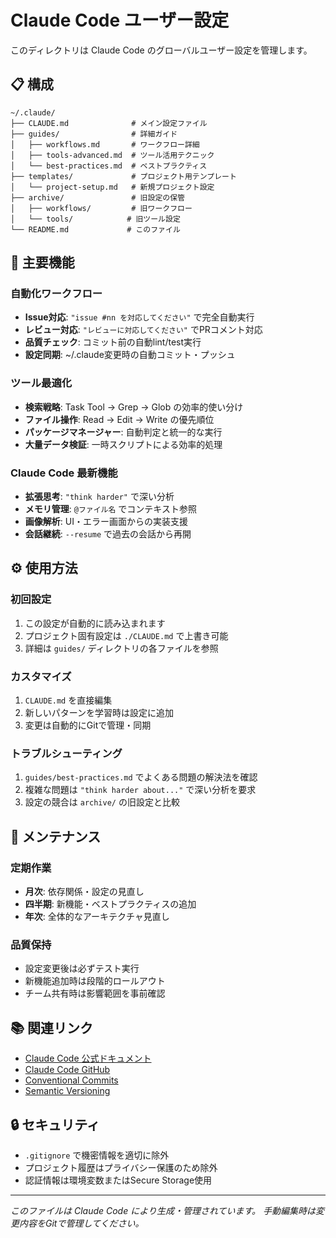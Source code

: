 # Claude Code ユーザー設定

このディレクトリは Claude Code のグローバルユーザー設定を管理します。

## 📋 構成

```
~/.claude/
├── CLAUDE.md              # メイン設定ファイル
├── guides/                # 詳細ガイド
│   ├── workflows.md       # ワークフロー詳細
│   ├── tools-advanced.md  # ツール活用テクニック
│   └── best-practices.md  # ベストプラクティス
├── templates/             # プロジェクト用テンプレート
│   └── project-setup.md   # 新規プロジェクト設定
├── archive/               # 旧設定の保管
│   ├── workflows/         # 旧ワークフロー
│   └── tools/            # 旧ツール設定
└── README.md             # このファイル
```

## 🚀 主要機能

### 自動化ワークフロー
- **Issue対応**: `"issue #nn を対応してください"` で完全自動実行
- **レビュー対応**: `"レビューに対応してください"` でPRコメント対応
- **品質チェック**: コミット前の自動lint/test実行
- **設定同期**: ~/.claude変更時の自動コミット・プッシュ

### ツール最適化
- **検索戦略**: Task Tool → Grep → Glob の効率的使い分け
- **ファイル操作**: Read → Edit → Write の優先順位
- **パッケージマネージャー**: 自動判定と統一的な実行
- **大量データ検証**: 一時スクリプトによる効率的処理

### Claude Code 最新機能
- **拡張思考**: `"think harder"` で深い分析
- **メモリ管理**: `@ファイル名` でコンテキスト参照
- **画像解析**: UI・エラー画面からの実装支援
- **会話継続**: `--resume` で過去の会話から再開

## ⚙️ 使用方法

### 初回設定
1. この設定が自動的に読み込まれます
2. プロジェクト固有設定は `./CLAUDE.md` で上書き可能
3. 詳細は `guides/` ディレクトリの各ファイルを参照

### カスタマイズ
1. `CLAUDE.md` を直接編集
2. 新しいパターンを学習時は設定に追加
3. 変更は自動的にGitで管理・同期

### トラブルシューティング
1. `guides/best-practices.md` でよくある問題の解決法を確認
2. 複雑な問題は `"think harder about..."` で深い分析を要求
3. 設定の競合は `archive/` の旧設定と比較

## 🔧 メンテナンス

### 定期作業
- **月次**: 依存関係・設定の見直し
- **四半期**: 新機能・ベストプラクティスの追加
- **年次**: 全体的なアーキテクチャ見直し

### 品質保持
- 設定変更後は必ずテスト実行
- 新機能追加時は段階的ロールアウト
- チーム共有時は影響範囲を事前確認

## 📚 関連リンク

- [Claude Code 公式ドキュメント](https://docs.anthropic.com/en/docs/claude-code)
- [Claude Code GitHub](https://github.com/anthropics/claude-code)
- [Conventional Commits](https://www.conventionalcommits.org/)
- [Semantic Versioning](https://semver.org/)

## 🔒 セキュリティ

- `.gitignore` で機密情報を適切に除外
- プロジェクト履歴はプライバシー保護のため除外
- 認証情報は環境変数またはSecure Storage使用

---

*このファイルは Claude Code により生成・管理されています。*
*手動編集時は変更内容をGitで管理してください。*